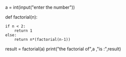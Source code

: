 a = int(input("enter the number"))

def factorial(n):

    if n < 2:
        return 1
    else:
        return n*(factorial(n-1))

result = factorial(a)
print("the factorial of",a ,"is :",result)

